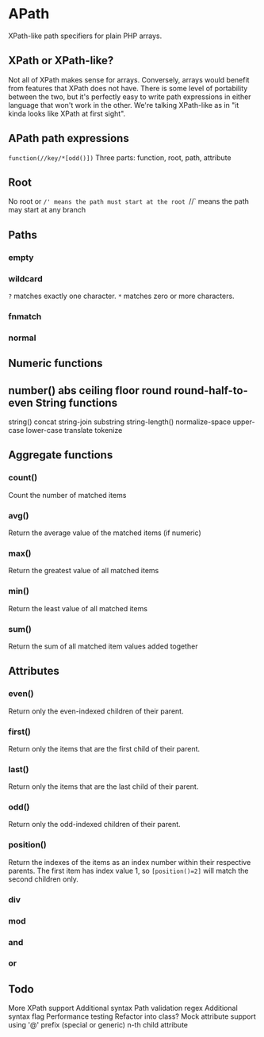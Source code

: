 APath
=====

XPath-like path specifiers for plain PHP arrays.

XPath or XPath-like?
--------------------
Not all of XPath makes sense for arrays. Conversely, arrays would benefit from
features that XPath does not have. There is some level of portability between
the two, but it's perfectly easy to write path expressions in either language
that won't work in the other. We're talking XPath-like as in "it kinda
looks like XPath at first sight".

APath path expressions
----------------------
`function(//key/*[odd()])`
Three parts: function, root, path, attribute

Root
----
No root or `/' means the path must start at the root
`//` means the path may start at any branch

Paths
-----
### empty

### wildcard
`?` matches exactly one character.
`*` matches zero or more characters.

### fnmatch

### normal

Numeric functions
-----------------
number()
abs
ceiling
floor
round
round-half-to-even
String functions
----------------
string()
concat
string-join
substring
string-length()
normalize-space
upper-case
lower-case
translate
tokenize

Aggregate functions
-------------------
### count()
Count the number of matched items

### avg()
Return the average value of the matched items (if numeric)

### max()
Return the greatest value of all matched items

### min()
Return the least value of all matched items

### sum()
Return the sum of all matched item values added together

Attributes
----------
### even()
Return only the even-indexed children of their parent.

### first()
Return only the items that are the first child of their parent.

### last()
Return only the items that are the last child of their parent.

### odd()
Return only the odd-indexed children of their parent.

### position()
Return the indexes of the items as an index number within their respective
parents. The first item has index value 1, so `[position()=2]` will match the
second children only.

### div

### mod

### and

### or

Todo
----
More XPath support
Additional syntax
Path validation regex
Additional syntax flag
Performance testing
Refactor into class?
Mock attribute support using '@' prefix (special or generic)
n-th child attribute
